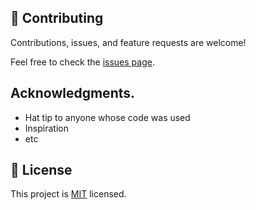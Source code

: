 


## 🤝 Contributing

Contributions, issues, and feature requests are welcome!

Feel free to check the [issues page](../../issues/).


## Acknowledgments.

- Hat tip to anyone whose code was used
- Inspiration
- etc

## 📝 License

This project is [MIT](./MIT.md) licensed.
